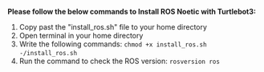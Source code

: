 **Please follow the below commands to Install ROS Noetic with Turtlebot3:**
1. Copy past the "install_ros.sh" file to your home directory
2. Open terminal in your home directory
3. Write the following commands:
   `chmod +x install_ros.sh`
   `-/install_ros.sh`
4. Run the command to check the ROS version:
   `rosversion ros`

   
